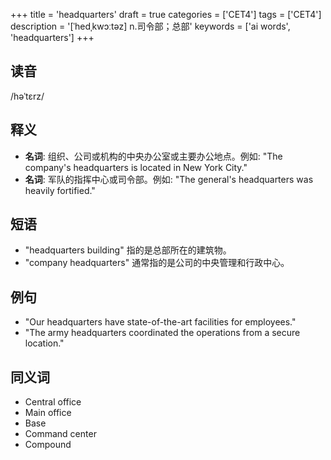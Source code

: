 +++
title = 'headquarters'
draft = true
categories = ['CET4']
tags = ['CET4']
description = '[ˈhedˌkwɔːtəz] n.司令部；总部'
keywords = ['ai words', 'headquarters']
+++

## 读音
/həˈtɛrz/

## 释义
- **名词**: 组织、公司或机构的中央办公室或主要办公地点。例如: "The company's headquarters is located in New York City."
- **名词**: 军队的指挥中心或司令部。例如: "The general's headquarters was heavily fortified."

## 短语
- "headquarters building" 指的是总部所在的建筑物。
- "company headquarters" 通常指的是公司的中央管理和行政中心。

## 例句
- "Our headquarters have state-of-the-art facilities for employees."
- "The army headquarters coordinated the operations from a secure location."

## 同义词
- Central office
- Main office
- Base
- Command center
- Compound
